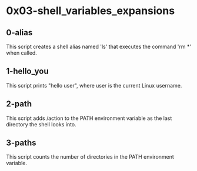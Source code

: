 # 0x03-shell_variables_expansions
## 0-alias
This script creates a shell alias named 'ls' that executes the command 'rm *' when called.

## 1-hello_you
This script prints "hello user", where user is the current Linux username.

## 2-path
This script adds /action to the PATH environment variable as the last directory the shell looks into.

## 3-paths
This script counts the number of directories in the PATH environment variable.
